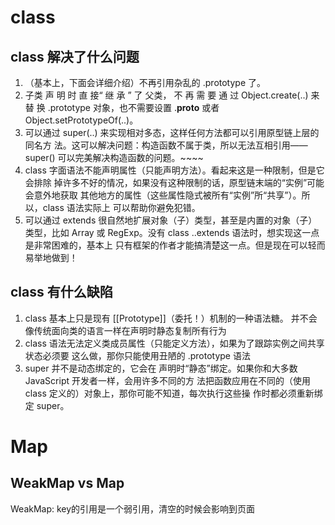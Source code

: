 # class 

## class 解决了什么问题
1. （基本上，下面会详细介绍）不再引用杂乱的 .prototype 了。
2. 子类 声 明 时 直 接“ 继 承 ” 了 父类， 不 再 需 要 通 过 Object.create(..) 来 替 换 .prototype 对象，也不需要设置 .__proto__ 或者 Object.setPrototypeOf(..)。
3.  可以通过 super(..) 来实现相对多态，这样任何方法都可以引用原型链上层的同名方 法。这可以解决问题：构造函数不属于类，所以无法互相引用—— super() 可以完美解决构造函数的问题。~~~~
4.  class 字面语法不能声明属性（只能声明方法）。看起来这是一种限制，但是它会排除 掉许多不好的情况，如果没有这种限制的话，原型链末端的“实例”可能会意外地获取 其他地方的属性（这些属性隐式被所有“实例”所“共享”）。所以，class 语法实际上 可以帮助你避免犯错。 
5. 可以通过 extends 很自然地扩展对象（子）类型，甚至是内置的对象（子）类型，比如 Array 或 RegExp。没有 class ..extends 语法时，想实现这一点是非常困难的，基本上 只有框架的作者才能搞清楚这一点。但是现在可以轻而易举地做到！

## class 有什么缺陷
1. class 基本上只是现有 [[Prototype]]（委托！）机制的一种语法糖。 并不会像传统面向类的语言一样在声明时静态复制所有行为
2. class 语法无法定义类成员属性（只能定义方法），如果为了跟踪实例之间共享状态必须要 这么做，那你只能使用丑陋的 .prototype 语法
3. super 并不是动态绑定的，它会在 声明时“静态”绑定。如果你和大多数 JavaScript 开发者一样，会用许多不同的方 法把函数应用在不同的（使用 class 定义的）对象上，那你可能不知道，每次执行这些操 作时都必须重新绑定 super。


# Map 

## WeakMap  vs Map

   WeakMap: key的引用是一个弱引用，清空的时候会影响到页面
